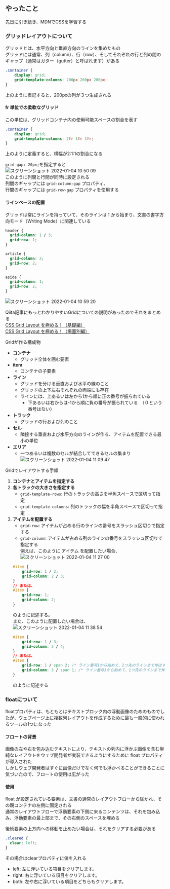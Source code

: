 ## やったこと
先日に引き続き、MDNでCSSを学習する  

### グリッドレイアウトについて
グリッドとは、水平方向と垂直方向のラインを集めたもの  
グリッドには通常、列（column）、行（row）、そしてそれぞれの行と列の間のギャップ（通常はガター（gutter）と呼ばれます）がある  



```css
.container {
    display: grid;
    grid-template-columns: 200px 200px 200px;
}
```
上のように表記すると、200pxの列が３つ生成される  

#### fr 単位での柔軟なグリッド
この単位は、グリッドコンテナ内の使用可能スペースの割合を表す  
```css
.container {
    display: grid;
    grid-template-columns: 2fr 1fr 1fr;
}
```
上のように定義すると、横幅が2:1:1の割合になる  

`grid-gap: 20px;`を指定すると  
![スクリーンショット 2022-01-04 10 50 09](https://user-images.githubusercontent.com/78260526/147999108-92493cb8-ef6c-4eaa-a0d9-ee9ec5d9e35d.png)  
このように列間と行間が同時に設定される  
列間のギャップには `grid-column-gap` プロパティ、  
行間のギャップには `grid-row-gap` プロパティを使用する  

#### ラインベースの配置
グリッドは常にラインを持っていて、そのラインは 1 から始まり、文書の書字方向モード（Writing Mode）に関連している  
```css
header {
  grid-column: 1 / 3;
  grid-row: 1;
}

article {
  grid-column: 2;
  grid-row: 2;
}

aside {
  grid-column: 1;
  grid-row: 2;
}
```
![スクリーンショット 2022-01-04 10 59 20](https://user-images.githubusercontent.com/78260526/147999696-ddc5f6c2-7b98-45c1-baa2-ef913deabc64.png)  

Qiita記事にもっとわかりやすいGridについての説明があったのでそれをまとめる  
[CSS Grid Layout を極める！（基礎編）](https://qiita.com/kura07/items/e633b35e33e43240d363)  
[CSS Grid Layout を極める！（場面別編）](https://qiita.com/kura07/items/486c19045aab8090d6d9)  

Gridが作る構成物
- **コンテナ**
    - グリッド全体を囲む要素
- **item**
    - コンテナの子要素
-  **ライン**
    - グリッドを分ける垂直および水平の線のこと
    - グリッドの上下左右それぞれの両端にも存在
    - ラインには、上あるいは左から1から順に正の番号が振られている
        - 下あるいは右からは-1から順に負の番号が振られている　（０という番号はない） 
- **トラック**
    - グリッドの行および列のこと
- **セル**
    - 隣接する垂直および水平方向のラインが作る、アイテムを配置できる最小の単位
- **エリア**
    - 一つあるいは複数のセルが結合してできるセルの集まり  
![スクリーンショット 2022-01-04 11 09 47](https://user-images.githubusercontent.com/78260526/148000359-adab631a-42a0-43a4-ad3a-56c5877c65d7.png)  

Gridでレイアウトする手順
1. **コンテナとアイテムを指定する**  
2. **各トラックの大きさを指定する**  
    - `grid-template-rows`: 行のトラックの高さを半角スペースで区切って指定  
    - `grid-template-columns`: 列のトラックの幅を半角スペースで区切って指定  
3. **アイテムを配置する**
    - `grid-row`: アイテムが占める行のラインの番号をスラッシュ区切りで指定する  
    - `grid-column`: アイテムが占める列のラインの番号をスラッシュ区切りで指定する  
    例えば、このように アイテム を配置したい場合、  
    ![スクリーンショット 2022-01-04 11 27 00](https://user-images.githubusercontent.com/78260526/148001522-8e39bd98-69ae-4438-868f-010f88cea78d.png)  
    ```css
    #item {
        grid-row: 1 / 2;
        grid-column: 2 / 3;
    }
    // または、
    #item {
        grid-row: 1;
        grid-column: 2;
    }
    ```
    のように記述する。  
    また、このように配置したい場合は、  
    ![スクリーンショット 2022-01-04 11 38 54](https://user-images.githubusercontent.com/78260526/148002358-989043e7-0dd8-4931-99e6-422aaad55165.png)  
    ```css
    #item {
        grid-row: 1 / 3;
        grid-column: 3 / 4;
    }
    // または、
    #item {
        grid-row: 1 / span 2; /* ライン番号1から始めて、2つ先のラインまで伸ばす */
        grid-column: 3 / span 1; /* ライン番号3から始めて、1つ先のラインまで伸ばす */
    }
    ```
    のように記述する  


### floatについて
floatプロパティは、もともとはテキストブロック内の浮動画像のためのものでしたが、ウェブページ上に複数列レイアウトを作成するために最も一般的に使われるツールの1つになった  

#### フロートの背景
画像の左や右を包み込むテキストにより、テキストの列内に浮かぶ画像を含む単純なレイアウトをウェブ開発者が実装できるようにするために float プロパティが導入された  
しかしウェブ開発者はすぐに画像だけでなく何でも浮かべることができることに気づいたので、フロートの使用は広がった  

#### 使用
float が設定されている要素は、文書の通常のレイアウトフローから除かれ、その親コンテナの左側に固定される  
通常のレイアウトフローで浮動要素の下側に来るコンテンツは、それを包み込み、浮動要素の最上部まで、その右側のスペースを埋める  

後続要素の上方向への移動を止めたい場合は、それをクリアする必要がある  
```css
.cleared {
  clear: left;
}
```
その場合はclearプロパティに値を入れる  
- left: 左に浮いている項目をクリアします。
- right: 右に浮いている項目をクリアします。
- both: 左や右に浮いている項目をどちらもクリアします。  
